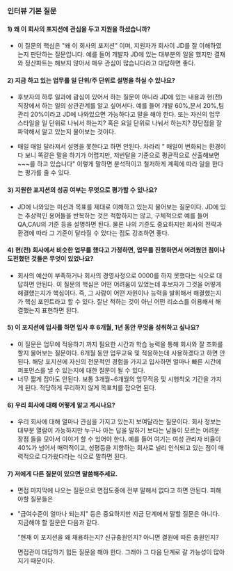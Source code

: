 ### **인터뷰 기본 질문**



#### 1) 왜 이 회사의 포지션에 관심을 두고 지원을 하셨습니까?

* 이 질문의 핵심은 "왜  이 회사의 포지션" 이며,  지원자가 회사이 JD를 잘 이해하였는지 판단하는 질문입니다.  예를 들어 개발자 JD에 있는 대부분의 일을 했지만 결재와 정산파트는 해보지 않아서 매우 관심이 많습니다라고 대답하면 좋다.

  

#### 2)  지금 하고 있는 업무를 일 단위/주 단위로 설명을 하실 수 있나요?

* 후보자의 하루 일과에 괌심이 있어서 하는 질문이 아니라 JD에 있는 내용과 현(전)직장에서 하는 일의 상관관계를 알고 싶어서다. 예를 들어 개발 60%,문서 20%,팀관리 20%이라고 JD에 나와있으면 가능하다고 말을 해야 한다. 또는 자신의 업무 스타일을 일 단위로 나눠서 하는지? 혹은 요일 단위로 나눠서 하는지? 장단점을 잘 파악해서 알고 있는지 물어보는 것이다. 

* 매일 매일 달라져서 설명을 못한다고 하면 안된다. 차라리 " 매일이 변화되는 환경이다 보니 똑같은 말을 하기가 어렵지만, 저번달을 기준으로 평균적으로 산출해보면 ~~~를 하고 있습니다" 이렇게 말하면 분석적이고 철저하게 계획에 따라 일을 한다는 평가를 줄 수 있다.

  

#### 3)  지원한 포지션의 성공 여부는 무엇으로 평가할 수 있나요?

* JD에 나와있는 미션과 목표를 제대로 이해하고 있는지 물어보는 질문이다. JD에 있는 추상적인 용어들을 반복하는 것은 적합하지는 않고, 구체적으로 예를 들어 QA,CAU의 기준 등을 설명하면 된다. 물론 나의 기준도 중요하지만 회사의 전략과 환경에 따라 그 기준이 달라질 수 있다는 점도 강조하면 좋다.



#### 4)  현(전) 회사에서 비슷한 업무를 했다고 가정하면, 업무를 진행하면서 어려웠던 점이나 도전했던 것들은 무엇이 있었나요?

* 회사의 예산이 부족하거나 회사의 경영사정으로 0000를 하지 못했다는 식으로 대답하면 안된다. 이 질문의 핵심은 어떤 어려움이 있었는데 후보자가 그것을 어떻게 해결했는지가 핵심이다. 즉, 그 사람이 어떤 자원이나 능력을 발휘해서 해결했는지가 핵심 포인트라고 할 수 있다. 잘난 척하는 것이 아닌 어떤 리소스를 이용해서 해결했는지 표현하면 된다.



#### 5)  이 포지션에 입사를 하면 입사 후 6개월, 1년 동안 무엇을 성취하고 싶나요?

* 이 질문은 업무에 적응하기 까지 필요한 시간과 학습 능력을 통해 회사와 잘 조화를 할지 물어보는 질문이다. 6개월 동안 업무교육 및 적응하는데 사용하겠다고 하면 안된다. 해당 포지션에 자신의 전문적인 경험을 가지고 입사하면 얼마나 빠른 시간에 퍼포먼스를 낼 수 있는지에 대한 질문이 될 수 있다. 
* 너무 짧게 잡아도 안된다. 보통 3개월~6개월의 업무적응 및 시행착오 기간을 가지게 된다. 적당하게 무리하지 않게 목표치를 잡으면 된다.



#### 6)  우리 회사에 대해 어떻게 알고 계시나요?

* 우리 회사에 대해 얼마나 관심을 가지고 있는지 보여달라는 질문이다. 회사 정보는 대부분 열람이 가능하지만 누구나 아는 답을 말하기 보다는 남들이 모르는 어려운 장점 들을 모아서 이야기 할 수 있어야 한다. 예를 들어 여기는 여성 관리자 비율이 40%가 넘어서 매력적이고, 성평등을 지향하는 회사로 널리 인식되고 있는 점이 매력적으로 다가왔다라는 식으로 말하면 된다.



#### 7)  저에게 다른 질문이 있으면 말씀해주세요.

* 면접 마지막에 나오는 질문으로 면접도중에 전부 말해서 없다고 하면 안된다. 피해야할 질문들은 

* "급여수준이 얼마나 되는지" 등은 중요하지만 지금 단계에서 말할 질문은 아니다. 지금해야 할 질문은 다음과 같다.

  "현재 이 포지션을 왜 채용하는지? 신규충원인지? 아니면 결원에 따른 충원인지?

  면접관이 대답하기 힘든 질문을 해야 한다. 그래야 그 다음 단계로 갈 가능성이 많아지기 때문이다.